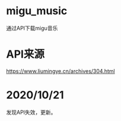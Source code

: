 # migu_music
通过API下载migu音乐
# API来源
https://www.liumingye.cn/archives/304.html
# 2020/10/21
发现API失效，更新。